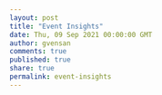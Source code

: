 ```yaml
---
layout: post
title: "Event Insights"
date: Thu, 09 Sep 2021 00:00:00 GMT
author: gvensan
comments: true
published: true
share: true
permalink: event-insights
---
```

